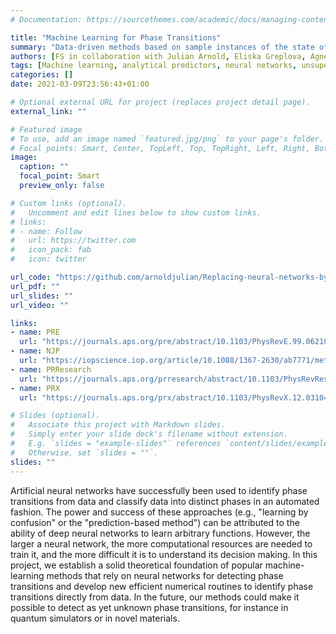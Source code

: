 ```yaml
---
# Documentation: https://sourcethemes.com/academic/docs/managing-content/

title: "Machine Learning for Phase Transitions"
summary: "Data-driven methods based on sample instances of the state of a physical system as a function of the system's parameters."
authors: [FS in collaboration with Julian Arnold, Eliska Greplova, Agnes Valenti, Martin Zonda, Axel Lode, Gregor Boschung, Sebastian Huber, and Niels Lörch]
tags: [Machine learning, analytical predictors, neural networks, unsupervised learning]
categories: []
date: 2021-03-09T23:56:43+01:00

# Optional external URL for project (replaces project detail page).
external_link: ""

# Featured image
# To use, add an image named `featured.jpg/png` to your page's folder.
# Focal points: Smart, Center, TopLeft, Top, TopRight, Left, Right, BottomLeft, Bottom, BottomRight.
image:
  caption: ""
  focal_point: Smart
  preview_only: false

# Custom links (optional).
#   Uncomment and edit lines below to show custom links.
# links:
# - name: Follow
#   url: https://twitter.com
#   icon_pack: fab
#   icon: twitter

url_code: "https://github.com/arnoldjulian/Replacing-neural-networks-by-optimal-analytical-predictors-for-the-detection-of-phase-transitions"
url_pdf: ""
url_slides: ""
url_video: ""

links:
- name: PRE
  url: "https://journals.aps.org/pre/abstract/10.1103/PhysRevE.99.062107"
- name: NJP
  url: "https://iopscience.iop.org/article/10.1088/1367-2630/ab7771/meta"
- name: PRResearch
  url: "https://journals.aps.org/prresearch/abstract/10.1103/PhysRevResearch.3.033052"
- name: PRX
  url: "https://journals.aps.org/prx/abstract/10.1103/PhysRevX.12.031044"

# Slides (optional).
#   Associate this project with Markdown slides.
#   Simply enter your slide deck's filename without extension.
#   E.g. `slides = "example-slides"` references `content/slides/example-slides.md`.
#   Otherwise, set `slides = ""`.
slides: ""
---
```


 Artificial neural networks have successfully been used to identify phase transitions from data and classify data into distinct phases in an automated fashion. The power and success of these approaches (e.g., "learning by confusion" or the "prediction-based method") can be attributed to the ability of deep neural networks to learn arbitrary functions. However, the larger a neural network, the more computational resources are needed to train it, and the more difficult it is to understand its decision making. In this project, we establish a solid theoretical foundation of popular machine-learning methods that rely on neural networks for detecting phase transitions and develop new efficient numerical routines to identify phase transitions directly from data. In the future, our methods could make it possible to detect as yet unknown phase transitions, for instance in quantum simulators or in novel materials.
